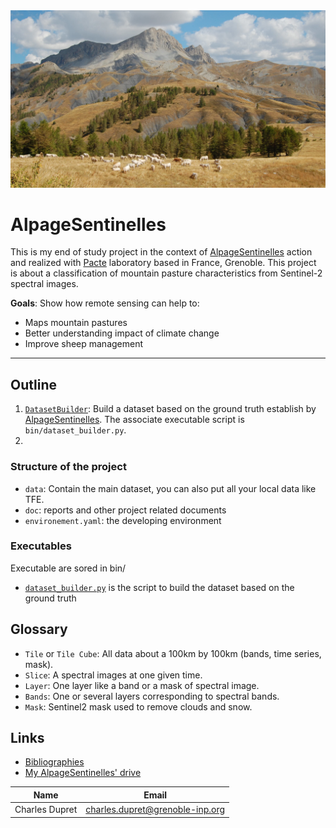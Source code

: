 
<div align="center">
  <img src=img/background.jpeg><br>
</div>


# AlpageSentinelles

This is my end of study project in the context of [AlpageSentinelles](https://www.alpages-sentinelles.fr/) action and 
realized with [Pacte](https://www.pacte-grenoble.fr/) laboratory  based in France, Grenoble. This project is about a 
classification of mountain pasture characteristics from Sentinel-2 spectral images. 

**Goals**: Show how remote sensing can help to:

  - Maps mountain pastures
  - Better understanding impact of climate change
  - Improve sheep management


***


## Outline

  1. [`DatasetBuilder`](DatasetBuilder): Build a dataset based on the ground truth establish by 
[AlpageSentinelles](https://www.alpages-sentinelles.fr/). The associate executable script is `bin/dataset_builder.py`.
  2. 


### Structure of the project

  - `data`: Contain the main dataset, you can also put all your local data like TFE.
  - `doc`: reports and other project related documents
  - `environement.yaml`: the developing environment
  

### Executables

Executable are sored in bin/

  - [`dataset_builder.py`](bin) is the script to build the dataset based on the ground truth


## Glossary 
  - `Tile` or `Tile Cube`: All data about a 100km by 100km (bands, time series, mask).
  - `Slice`: A spectral images at one given time.
  - `Layer`: One layer like a band or a mask of spectral image.
  - `Bands`: One or several layers corresponding to spectral bands.
  - `Mask`: Sentinel2 mask used to remove clouds and snow.

## Links

  - [Bibliographies]()
  - [My AlpageSentinelles' drive]()



| Name           | Email                           |
|----------------|---------------------------------|
| Charles Dupret | charles.dupret@grenoble-inp.org | 

